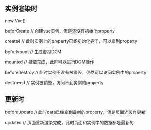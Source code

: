 ## 实例渲染时
new Vue()

beforCreate // 创建vue实例，但是还没有初始化property

created // 此时实例上的property已经初始化完毕，可以拿到property

beforMount // 生成虚拟DOM

mounted // 挂载完成，此时可以进行DOM操作

beforeDestroy // 此时实例还没有被销毁，仍然可以访问实例中的property

destroyed // 实例被销毁，访问不到实例的property

## 更新时
beforeUpdate // 此时data已经拿到最新的property，但是页面还没有更新

updated // 页面重新渲染完成，此时页面和实例中的数据都是最新的